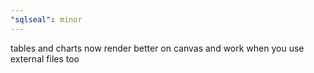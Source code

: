 ```yaml
---
"sqlseal": minor
---
```


tables and charts now render better on canvas and work when you use external files too
